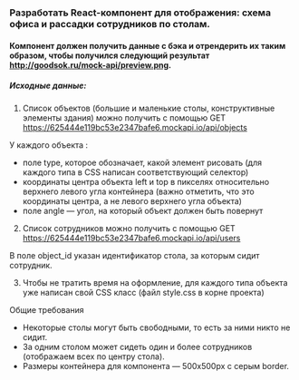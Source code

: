 ### Разработать React-компонент для отображения: схема офиса и рассадки сотрудников по столам.

#### Компонент должен получить данные с бэка и отрендерить их таким образом, чтобы получился следующий результат http://goodsok.ru/mock-api/preview.png.

##### Исходные данные:
1. Список объектов (большие и маленькие столы, конструктивные элементы здания) можно получить с помощью GET https://625444e119bc53e2347bafe6.mockapi.io/api/objects

У каждого объекта :
- поле type, которое обозначает, какой элемент рисовать (для каждого типа в CSS написан соответствующий селектор)
- координаты центра объекта left и top в пикселях относительно верхнего левого угла контейнера (важно отметить, что это координаты центра, а не левого верхнего угла объекта)
- поле angle — угол, на который объект должен быть повернут

2. Список сотрудников можно получить с помощью GET https://625444e119bc53e2347bafe6.mockapi.io/api/users

В поле object_id указан идентификатор стола, за которым сидит сотрудник.

3. Чтобы не тратить время на оформление, для каждого типа объекта уже написан свой CSS класс (файл style.css в корне проекта)


Общие требования
- Некоторые столы могут быть свободными, то есть за ними никто не сидит.
- За одним столом может сидеть один и более сотрудников (отображаем всех по центру стола).
- Размеры контейнера для компонента — 500х500px c серым border.